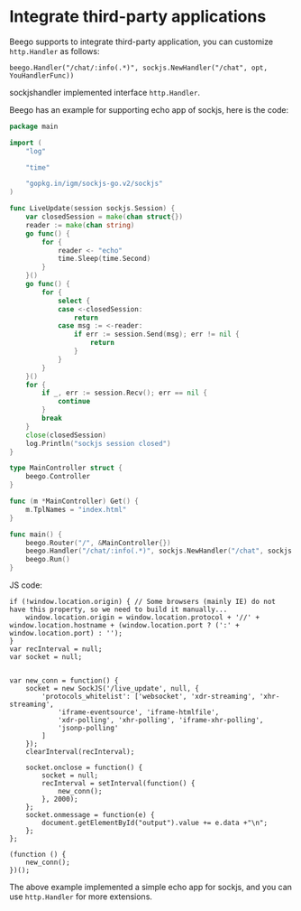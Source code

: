 # Integrate third-party applications

Beego supports to integrate third-party application, you can customize `http.Handler` as follows:

	beego.Handler("/chat/:info(.*)", sockjs.NewHandler("/chat", opt, YouHandlerFunc))

sockjshandler implemented interface `http.Handler`.

Beego has an example for supporting echo app of sockjs, here is the code:

```go
package main

import (
	"log"

	"time"

	"gopkg.in/igm/sockjs-go.v2/sockjs"
)

func LiveUpdate(session sockjs.Session) {
	var closedSession = make(chan struct{})
	reader := make(chan string)
	go func() {
		for {
			reader <- "echo"
			time.Sleep(time.Second)
		}
	}()
	go func() {
		for {
			select {
			case <-closedSession:
				return
			case msg := <-reader:
				if err := session.Send(msg); err != nil {
					return
				}
			}
		}
	}()
	for {
		if _, err := session.Recv(); err == nil {
			continue
		}
		break
	}
	close(closedSession)
	log.Println("sockjs session closed")
}

type MainController struct {
	beego.Controller
}

func (m *MainController) Get() {
	m.TplNames = "index.html"
}

func main() {
	beego.Router("/", &MainController{})
	beego.Handler("/chat/:info(.*)", sockjs.NewHandler("/chat", sockjs.DefaultOptions, YouHandlerFunc))
	beego.Run()
}
```
JS code:
```
if (!window.location.origin) { // Some browsers (mainly IE) do not have this property, so we need to build it manually...
    window.location.origin = window.location.protocol + '//' + window.location.hostname + (window.location.port ? (':' + window.location.port) : '');
}
var recInterval = null;
var socket = null;


var new_conn = function() {
    socket = new SockJS('/live_update', null, {
        'protocols_whitelist': ['websocket', 'xdr-streaming', 'xhr-streaming',
            'iframe-eventsource', 'iframe-htmlfile',
            'xdr-polling', 'xhr-polling', 'iframe-xhr-polling',
            'jsonp-polling'
        ]
    });
    clearInterval(recInterval);

    socket.onclose = function() {
        socket = null;
        recInterval = setInterval(function() {
            new_conn();
        }, 2000);
    };
    socket.onmessage = function(e) {
        document.getElementById("output").value += e.data +"\n";
    };
};

(function () {
    new_conn();
})();

```
The above example implemented a simple echo app for sockjs, and you can use `http.Handler` for more extensions.
